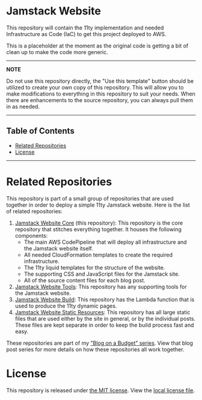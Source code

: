 # Jamstack Website

This repository will contain the 11ty implementation and needed Infrastructure as Code (IaC) to get this project deployed to AWS.

This is a placeholder at the moment as the original code is getting a bit of clean up to make the code more generic.

---
**NOTE**

Do not use this repository directly, the "Use this template" button should be utilized to create your own copy of this repository.  This will allow you to make modifications to everything in this repository to suit your needs.  When there are enhancements to the source repository, you can always pull them in as needed.

---

## Table of Contents

- [Related Repositories](#related-repositories)
- [License](#license)

---

# Related Repositories

This repository is part of a small group of repositories that are used together in order to deploy a simple 11ty Jamstack website.  Here is the list of related repositories:

1. [Jamstack Website Core](https://github.com/ngamradt/boilerplate-jamstack-website) (this repository): This repository is the core repository that stitches everything together.  It houses the following components:
    - The main AWS CodePipeline that will deploy all infrastructure and the Jamstack website itself.
    - All needed CloudFormation templates to create the required infrastructure.
    - The 11ty liquid templates for the structure of the website.
    - The supporting CSS and JavaScript files for the Jamstack site.
    - All of the source content files for each blog post.
2. [Jamstack Website Tools](https://github.com/ngamradt/boilerplate-jamstack-website-tools): This repository has any supporting tools for the Jamstack website.
3. [Jamstack Website Build](https://github.com/ngamradt/boilerplate-jamstack-website-build): This repository has the Lambda function that is used to produce the 11ty dynamic pages.
4. [Jamstack Website Static Resources](https://github.com/ngamradt/boilerplate-jamstack-website-static): This repository has all large static files that are used either by the site in general, or by the individual posts.  These files are kept separate in order to keep the build process fast and easy.

These repositories are part of my ["Blog on a Budget" series](https://nealgamradt.com/posts/2023/06/blog-on-a-budget-overview/index.html).  View that blog post series for more details on how these repositories all work together.

# License

This repository is released under [the MIT license](https://en.wikipedia.org/wiki/MIT_License).  View the [local license file](./LICENSE).